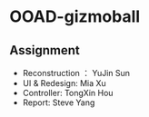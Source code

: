 # OOAD-gizmoball

## Assignment
- Reconstruction ： YuJin Sun
- UI & Redesign: Mia Xu
- Controller: TongXin Hou
- Report: Steve Yang

